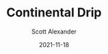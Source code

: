 ---
layout: podcast
title: "Continental Drip"
author: Scott Alexander
description: https://astralcodexten.substack.com/p/continental-drip
date: 2021-11-18
length: 28612
duration: 7
guid: continental-drip
---